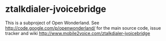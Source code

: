 ztalkdialer-jvoicebridge
========================

  This is a subproject of Open Wonderland. See http://code.google.com/p/openwonderland/ for the main source code, issue tracker and wiki http://www.mobile2voice.com/ztalkdialer-jvoicebridge
